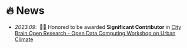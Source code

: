 # 🔥 News
- *2023.09*: &nbsp;🎉🎉 Honored to be awarded **Significant Contributor** in [City Brain Open Research - Open Data Computing Workshop on Urban Climate](https://open-data-computing.github.io/)
